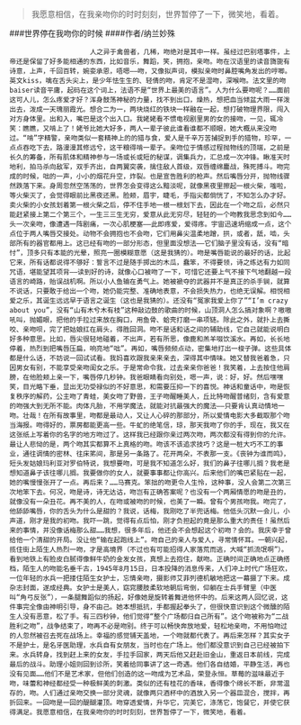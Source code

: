> 我愿意相信，在我亲吻你的时时刻刻，世界暂停了一下，微笑地，看着。

###世界停在我吻你的时候
####作者/纳兰妙殊

						人之异于禽兽者，几稀，吻绝对是其中一样。虽经过巴别塔事件，上帝还是保留了好多能相通的东西，比如音乐，舞蹈，笑，拥抱，亲吻。吻在汉语里的读音旖旎有诗意，上声，千回百转，婉娈承恩，唔嗯——吻，又像拟声词，模拟亲吻时鼻腔嘴角发出的哼唧。英文kiss，噙在舌头尖上，是少年怯生生的、轻倩的吻，肯定不是湿吻，深喉吻。法文里的吻baiser读音平庸，起码在这个词上，法语不是“世界上最美的语言”。人为什么要吻呢？……面前这可人儿，怎么疼爱才好？浑身鼓荡神秘的力量，找不到出口，燥热，想把血当倾盆大雨一样泼出去，泼成一天瑰丽霞光。想合二为一，两块烧红的铁块一样融在一起，想打破物理界限，闯入对方身体里。出和入，嘴巴是这个出入口。我姥姥看不惯电视剧里男的女的接吻，一见，辄冷笑：瞧瞧，又啃上了！姥爷比她大好多，两人一辈子彼此谁看谁都不顺眼，她大概从来没吻过。“啃”字精警，亲吻类似一套精神上的的猎与食，爱人是千辛万苦捕捉到手的猎物，珍罕，一点点吞吃下去，路漫漫其修远兮，这干粮得啃一辈子。亲吻位于情感过程抛物线的顶端，之前是长久的筹备，所有肌体和精神参与一场或长或短的秘谋，调集兵力，汇总成一次冲锋。瞅准天时地利，拍马杀向敌军，双手齐出，自两翼突袭，擒住敌人首级，双唇缠绵鏖战，殊死搏斗。吻完成的时候，咄的一声，小小的烟花升空，炸裂。也是宣告胜利的枪声。然后嘴唇分开，抛物线骤然跌落下来。身周忽然空荡荡的，世界怎会变得这么黯淡呢，就像黑夜里擦起一根火柴，嗤啦，等火柴灭了，会觉得眼前比黑夜还黑。脸颊，眉宇，睫毛，手指尖都倘恍了，不知怎么办才好。卖火柴的小女孩划着第一根火柴之后，停不住手地一根一根划下去，因此在一个吻之后，必然只能赶紧接上第二个第三个，一生三三生无穷，爱意从此无穷尽，轻轻的一个吻教我思念到如今……头一次亲吻，像遭遇一阵剧痛，一次心肌梗塞——此即疼爱，爱得疼。宇宙迅速坍缩成一点，这个点位于两人嘴唇交接处。动物不会拥抱也不会吻，它们用鼻尖温柔地蹭，拱，或者，舐，啮，头部所有的器官都用上。这已经有吻的一部分形态，但里面没想法——它们脑子里没有话，没有“暗忖”，顶多只有本能的光晕，照亮一圈模糊意愿（这是我猜的）。吻是嘴唇能说的最好的话，比起它来，所有话都说得不够好：誓言不过是随手掷出的木瓜，蠢笨，不得要领，诗之练达有力如同咒语，堪能望其项背——读到好的诗，就像心口被吻了一下，可惜它还要上气不接下气地翻越一段语言的崎路，贻误战机啊。所以小人鱼输在勇气上。她被褫夺的武器并不是真正的杀手锏，就算不说话，只要敢于给出一个吻，她仍能完整、准确地表意，不会损失热力，也绝无误解。相悦相爱之乐，其诞生远远早于语言之诞生（这也是我猜的）。还没有“冤家我爱上你了”“I’m crazy about you”，没有“山有木兮木有枝”这种敲边鼓的歌曲的时候，山顶洞人怎么搞对象啊？嗷嗷吼叫，抛媚眼，把他的手拉过来放在胸口，用鱼骨、蛤壳打磨一串项链。除此之外，就扑上去撕咬、亲吻呗，完了把姑娘扛在肩头，得胜回洞。吻不是话和话之间的辅助线，它自己就能说明白好多种意思。比如，唇尖很轻地碰着，不出声，若有所思，像鹿和羔羊啜饮溪水。再如，长长地停着，热烈到把嘴唇压扁，响亮地“咄”。再如，嘴唇频频点动，密集地打出一梭子弹。这些具体都是什么话，不妨说一回试试看。我妈喜欢跟我亲来亲去，深得其中情味。她又替我爸着急，只因男女有别，不能享受亲吻闺女之乐。于是常命令我，过去亲亲你爸爸！我笑着，上去按住他肩膀，在他脸颊上亲一下，嘴唇停几秒钟。我爸眼睛看向别处，嗯一声，说：好，好。然后嘿嘿笑，目光略下垂，显出无功受禄似的不好意思，和需要压抑一下的喜悦。神话和童话中，吻是恢复秩序的解药，公主吻了青蛙，美女吻了野兽，王子吻醒睡美人，丘比特吻醒普绪刻，含有爱意的吻强大到无所不能。肉体凡胎，不用学魔法，就能对抗最强大的魔法——只要肯认真动情地一吻。壮哉！在所有故事里，吻都是最动人，又让人心碎的那部分，所以爱情电影大多截取那个吻当海报。吻得好的，票房都能更高一些。牛虻的绝笔信，琼，那天我吻了你的手，现在，我又在这张纸上写着你的名字的地方吻过了。这样我已经跟你亲过两次吻，两次都没有得到你的允许。最让人悲恸的是，两个吻其实都算不上真格的吻。吻该不该追求技巧？这是一桩大巧不工的事业，通往调情的密林、往床笫间，那是另一条路了。花开两朵，不表那一支。《丧钟为谁而鸣》，短头发姑娘玛利亚对罗伯特说，我想要吻，可是我不知道怎么好，我们的鼻子往哪儿搁？我老是想知道鼻子该往哪儿搁。我要做你的女人，就要事事都让你高兴。后来他们的嘴巴紧贴在一起，她的嘴慢慢张开了一点。再后来？……马赛克。笨拙的吻更令人生怜，这种事，没人会第二次第三次地笨下去。何况，吻是诗，诗无达诂，吻岂有正确答案呢？也没有一个两厢情愿的吻是丑的，就像没有一朵丑花。再不美的人，在吻或被吻的时候，也美了一瞬。曾有个男孩吻我。吻完了，他舔舔嘴唇，你的舌头为什么是甜的？我说，话梅，我刚吃了半兜话梅。他低头沉默一会儿，小声道，刚才是我的初吻。我吓一跳，觉得有点后怕，刚才负担起的竟是那么重大的责任！虽然后来的事情，并没像话梅那么甜……我想，很多年后，他还会不会想起这个初吻？会的。我庆幸于曾给他一个清甜的开局。没让他“输在起跑线上”。吻自己的亲人与爱人，寻常情怀耳。一朝兴起，揽住街上陌生人热烈一吻，才是高境界（不过也有可能招得人家落荒而逃，大喊“抓流氓啊”）。看到地铁上有脸皮白腻得像鲜牛奶的金发女孩，真想上去抱住，献吻。正确时间正确地点正确搭档，陌生人的吻能名垂千古，1945年8月15日，日本投降的消息传来，人们冲上时代广场狂欢，一位年轻的水兵一把搂住陌生女护士，忘情亲吻，摄影师艾菲列德机敏地把这一幕摄了下来。成杂志封面，遂成经典。女护士是美人，窈窕腰肢柔软地朝后弯倒，仰躺在士兵手臂里（中医叫“角弓反张”），一条腿舞蹈似的扬起，好像她是旋转着舞进他怀中的。后来这两人回忆说，这件事完全像由神明引导，身不由己。她本想抵抗，手都握起拳头了，但很快意识到这个微醺的陌生人没有恶意，松了手。有三四秒钟，他们觉得“整个广场都归自己所有”。这个吻被称为“二战胜利之吻”，战争结束了，吻再不必是吻别。终于可以畅快奔放地爱，轻松地亲吻，不用怕吻过的人忽然被召去死在战场上。幸福的感觉铺天盖地，一个吻就都代表了。再后来怎样？其实女子不是护士，是名牙医助理，水兵自有女朋友，当时也在广场上。他们都没意识到自己已经被拍下来。水兵转身，找到赶上来的女友，手拉手回家，两天后他又赶赴旧金山，重返日本前线，完成最后的战斗。助理小姐则回到诊所，笑着给同事讲了这一奇遇。他们各自结婚，平静生活，再也没有见面……他们不是艺术家，但他们创造的这一吻成为艺术品，荣登永恒。草莓的滋味最近于吻，味蕾和神经都经受一种极鲜美的刺激。类似的还有桂花的香味，香得像个绵长不断，非常温存的，吻。人们通过亲吻交换一部分灵魂，就像两只酒杯中的酒放入另一个器皿混合，搅拌，再折回来。一回吻是一回的醍醐灌顶。吻穿透爱情，升华它，完美它，涤荡它，饱餐它，并使它获得满足。我愿意相信，在我亲吻你的时时刻刻，世界暂停了一下，微笑地，看着。			  		